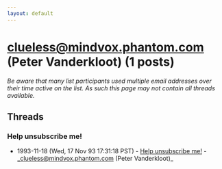 ```yaml
---
layout: default
---
```


# clueless@mindvox.phantom.com (Peter Vanderkloot) (1 posts)

_Be aware that many list participants used multiple email addresses over their time active on the list. As such this page may not contain all threads available._

## Threads

### Help unsubscribe me!
+ 1993-11-18 (Wed, 17 Nov 93 17:31:18 PST) - [Help unsubscribe me!](/archive/1993/11/8305cfa2a2da4fc6b3d6b462cc02e90930496a64710afae5bad08088546d32dd) - _clueless@mindvox.phantom.com (Peter Vanderkloot)_

